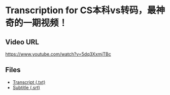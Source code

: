 # Transcription for CS本科vs转码，最神奇的一期视频！
## Video URL
https://www.youtube.com/watch?v=5dq3XxmjTBc
 
## Files
- [Transcript (.txt)](./transcript.txt)
- [Subtitle (.srt)](./transcript.srt)
